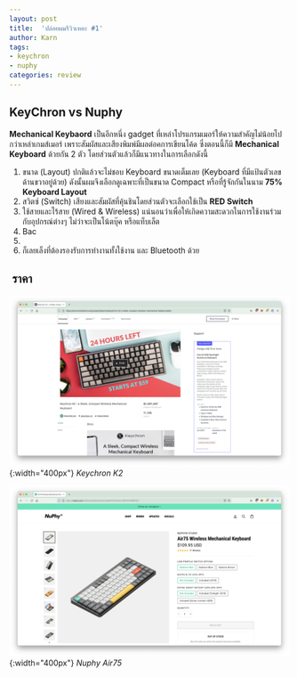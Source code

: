 ```yaml
---
layout: post
title:  'ปล่อยผมรีวิวเหอะ #1'
author: Karn
tags:
- keychron
- nuphy
categories: review
---
```


## KeyChron vs Nuphy
**Mechanical Keybaord** เป็นอีกหนึ่ง gadget ที่เหล่าโปรแกรมเมอร์ให้ความสำคัญไม่น้อยไปกว่าเหล่าเกมส์เมอร์ เพราะสัมผัสและเสียงพิมพ์มีผลต่อคการเขียนโค้ด ซึ่งตอนนี้ก็มี **Mechanical Keyboard** ด้วยกัน 2 ตัว โดยส่วนตัวแล้วก็มีแนวทางในการเลือกดังนี้
1. ขนาด (Layout) ปกติแล้วจะไม่ชอบ Keyboard ขนาดเต็มเลย (Keyboard ที่มีแป้นตัวเลขด้านขวาอยู่ด้วย) ดังนั้นผมจึงเลือกดูเฉพาะที่เป็นขนาด Compact หรือที่รู้จักกันในนาม **75% Keyboard Layout**
2. สวิตซ์ (Switch) เสียงและสัมผัสที่คุ้นชินโดยส่วนตัวจะเลือกใช้เป็น **RED Switch**
3. ใช้สายและไร้สาย (Wired & Wireless) แน่นอนว่าเพื่อให้เกิดความสะดวกในการใช้งานร่วมกับอุปกรณ์ต่างๆ ไม่ว่าจะเป็นโน้ตบุ๊ค หรือแท็บเล็ต 
4. Bac
5. 
6. ก็เลยเล็งที่ต้องรองรับการทำงานทั้งใช้งาน และ Bluetooth ด้วย


##  ราคา

![](/assets/images/posts/2021/ปล่อยผมรีวิวเหอะ-1/keychron_k2_price.png){:width="400px"}
*Keychron K2*

![](/assets/images/posts/2021/ปล่อยผมรีวิวเหอะ-1/nuphy_air75_price.png){:width="400px"}
*Nuphy Air75*